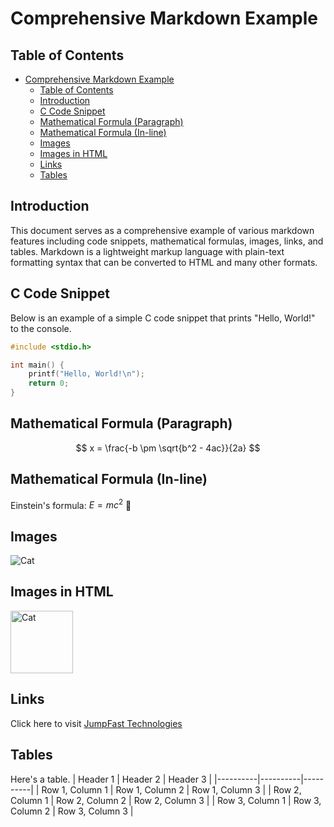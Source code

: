 # Comprehensive Markdown Example

## Table of Contents
- [Comprehensive Markdown Example](#comprehensive-markdown-example)
  - [Table of Contents](#table-of-contents)
  - [Introduction](#introduction)
  - [C Code Snippet](#c-code-snippet)
  - [Mathematical Formula (Paragraph)](#mathematical-formula-paragraph)
  - [Mathematical Formula (In-line)](#mathematical-formula-in-line)
  - [Images](#images)
  - [Images in HTML](#images-in-html)
  - [Links](#links)
  - [Tables](#tables)

## Introduction

This document serves as a comprehensive example of various markdown features including code snippets, mathematical formulas, images, links, and tables. Markdown is a lightweight markup language with plain-text formatting syntax that can be converted to HTML and many other formats.

## C Code Snippet

Below is an example of a simple C code snippet that prints "Hello, World!" to the console.

```c
#include <stdio.h>

int main() {
    printf("Hello, World!\n");
    return 0;
}
```

## Mathematical Formula (Paragraph)

$$
x = \frac{-b \pm \sqrt{b^2 - 4ac}}{2a}
$$

## Mathematical Formula (In-line)
Einstein's formula: $E=mc^2$ 🎉

## Images

![Cat](https://thumbs.dreamstime.com/b/random-cat-love-cats-pet-catsslave-110819582.jpg "Meow")

## Images in HTML
<img src="https://thumbs.dreamstime.com/b/random-cat-love-cats-pet-catsslave-110819582.jpg" alt="Cat" width="100" height="100">

## Links

Click here to visit [JumpFast Technologies](https://www.jumpfast.tech "JumpFast")

## Tables
Here's a table.
| Header 1 | Header 2 | Header 3 |
|----------|----------|----------|
| Row 1, Column 1 | Row 1, Column 2 | Row 1, Column 3 |
| Row 2, Column 1 | Row 2, Column 2 | Row 2, Column 3 |
| Row 3, Column 1 | Row 3, Column 2 | Row 3, Column 3 |